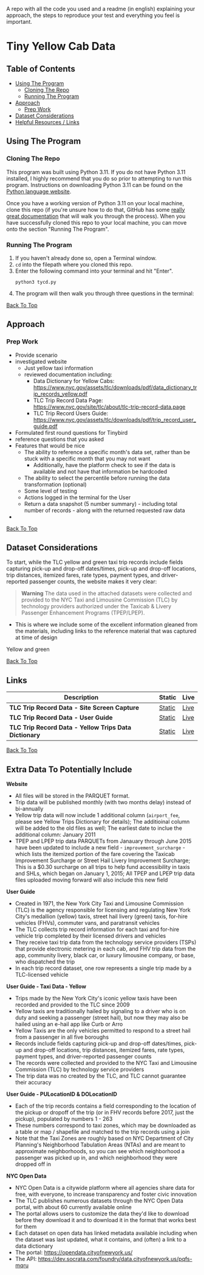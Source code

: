 A repo with all the code you used and a readme (in english) explaining your approach, the steps to reproduce your test and everything you feel is important.

# Tiny Yellow Cab Data

## Table of Contents

- [Using The Program](https://github.com/rscottlundgren/tiny-yellow-cabs#using-the-program)
  - [Cloning The Repo](https://github.com/rscottlundgren/tiny-yellow-cabs#cloning-the-repo)
  - [Running The Program](https://github.com/rscottlundgren/tiny-yellow-cabs#running-the-program)
- [Approach](https://github.com/rscottlundgren/tiny-yellow-cabs#approach)
  - [Prep Work](https://github.com/rscottlundgren/tiny-yellow-cabs#prep-work)
- [Dataset Considerations](https://github.com/rscottlundgren/tiny-yellow-cabs#dataset-considerations)
- [Helpful Resources / Links](https://github.com/rscottlundgren/tiny-yellow-cabs#links)

## Using The Program
### Cloning The Repo
This program was built using Python 3.11. If you do not have Python 3.11 installed, I highly recommend that you do so prior to attempting to run this program. Instructions on downloading Python 3.11 can be found on the [Python language website](https://www.python.org/downloads/).

Once you have a working version of Python 3.11 on your local machine, clone this repo (if you're unsure how to do that, GitHub has some [really great documentation](https://docs.github.com/en/repositories/creating-and-managing-repositories/cloning-a-repository) that will walk you through the process). When you have successfully cloned this repo to your local machine, you can move onto the section "Running The Program".

### Running The Program

1. If you haven't already done so, open a Terminal window.
2. `cd` into the filepath where you cloned this repo.
3. Enter the following command into your terminal and hit "Enter".
   ```
   python3 tycd.py
   ```
4. The program will then walk you through three questions in the terminal:

[Back To Top](https://github.com/rscottlundgren/tiny-yellow-cabs)

## Approach

### Prep Work



- Provide scenario
- investigated website
  - Just yellow taxi information
  - reviewed documentation including:
    - Data Dictionary for Yellow Cabs: https://www.nyc.gov/assets/tlc/downloads/pdf/data_dictionary_trip_records_yellow.pdf
    - TLC Trip Record Data Page: https://www.nyc.gov/site/tlc/about/tlc-trip-record-data.page
    - TLC Trip Record Users Guide: https://www.nyc.gov/assets/tlc/downloads/pdf/trip_record_user_guide.pdf
- Formulated first round questions for Tinybird
- reference questions that you asked
- Features that would be nice
  - The ability to reference a specific month's data set, rather than be stuck with a specific month that you may not want
    - Additionally, have the platform check to see if the data is available and not have that information be hardcoded
  - The ability to select the percentile before running the data transformation (optional)
  - Some level of testing
  - Actions logged in the terminal for the User
  - Return a data snapshot (5 number summary) - including total number of records - along with the returned requested raw data
- 

[Back To Top](https://github.com/rscottlundgren/tiny-yellow-cabs)

## Dataset Considerations

To start, while the TLC yellow and green taxi trip records include fields capturing pick-up and drop-off dates/times, pick-up and drop-off locations, trip distances, itemized fares, rate types, payment types, and driver-reported passenger counts, the website makes it very clear:

> **Warning**
> The data used in the attached datasets were collected and provided to the NYC Taxi and Limousine Commission (TLC) by technology providers authorized under the Taxicab & Livery Passenger Enhancement Programs (TPEP/LPEP).



- This is where we include some of the excellent information gleaned from the materials, including links to the reference material that was captured at time of design

Yellow and green 

[Back To Top](https://github.com/rscottlundgren/tiny-yellow-cabs)

## Links

| Description | Static | Live |
| --- | ------ | ---- |
| **TLC Trip Record Data - Site Screen Capture** | [Static](./docs/refs/www.nyc.gov_site_tlc_about_tlc-trip-record-data.page.png) | [Live](https://www.nyc.gov/site/tlc/about/tlc-trip-record-data.page) |
| **TLC Trip Record Data - User Guide** | [Static](./docs/refs/trip_record_user_guide.pdf) | [Live](https://www.nyc.gov/assets/tlc/downloads/pdf/trip_record_user_guide.pdf) |
| **TLC Trip Record Data - Yellow Trips Data Dictionary** | [Static](./docs/yellowTaxiDataDictionary.md) | [Live](https://www.nyc.gov/assets/tlc/downloads/pdf/data_dictionary_trip_records_yellow.pdf) |

[Back To Top](https://github.com/rscottlundgren/tiny-yellow-cabs)

## Extra Data To Potentially Include

**Website**
- All files will be stored in the PARQUET format.
- Trip data will be published monthly (with two months delay) instead of bi-annually
- Yellow trip data will now include 1 additional column (`airport_fee`, please see Yellow Trips Dictionary for details); The additioinal column will be added to the old files as well; The earliest date to inclue the additional column: January 2011
- TPEP and LPEP trip data PARQUETs from Janauary through June 2015 have been updated to include a new field - `improvement_surcharge` - which lists the itemized portion of the fare covering the Taxicab Improvement Surcharge or Street Hail Livery Improvement Surcharge; This is a $0.30 surcharge on all trips to help fund accessibility in taxis and SHLs, which began on January 1, 2015; All TPEP and LPEP trip data files uploaded moving forward will also include this new field

**User Guide**
- Created in 1971, the New York City Taxi and Limousine Commission (TLC) is the agency responsible for licensing and regulating New York City's medallion (yellow) taxis, street hail livery (green) taxis, for-hire vehicles (FHVs), commuter vans, and paratransit vehicles
- The TLC collects trip record information for each taxi and for-hire vehicle trip completed by their licensed drivers and vehicles
- They receive taxi trip data from the technology service providers (TSPs) that provide electronic metering in each cab, and FHV trip data from the app, community livery, black car, or luxury limousine company, or base, who dispatched the trip
- In each trip record dataset, one row represents a single trip made by a TLC-licensed vehicle

**User Guide - Taxi Data - Yellow**
- Trips made by the New York City's iconic yellow taxis have been recorded and provided to the TLC since 2009
- Yellow taxis are traditionally hailed by signaling to a driver who is on duty and seeking a passenger (street hail), but now they may also be hailed using an e-hail app like Curb or Arro
- Yellow Taxis are the only vehicles permitted to respond to a street hail from a passenger in all five boroughs
- Records include fields capturing pick-up and drop-off dates/times, pick-up and drop-off locations, trip distances, itemized fares, rate types, payment types, and driver-reported passenger counts
- The records were collected and provided to the NYC Taxi and Limousine Commission (TLC) by technology service providers
- The trip data was no created by the TLC, and TLC cannot guarantee their accuracy

**User Guide - PULocationID & DOLocationID**
- Each of the trip records contains a field corresponding to the location of the pickup or dropoff of the trip (or in FHV records before 2017, just the pickup), populated by numbers 1 - 263
- These numbers correspond to taxi zones, which may be downloaded as a table or map / shapefile and matched to the trip records using a join
- Note that the Taxi Zones are roughly based on NYC Department of City Planning's Neighborhood Tabulation Areas (NTAs) and are meant to approximate neighborhoods, so you can see which neighborhood a passenger was picked up in, and which neighborhood they were dropped off in

**NYC Open Data**
- NYC Open Data is a citywide platform where all agencies share data for free, with everyone, to increase transparency and foster civic innovation
- The TLC publishes numerous datasets through the NYC Open Data portal, with about 60 currently available online
- The portal allows users to customize the data they'd like to download before they download it and to download it in the format that works best for them
- Each dataset on open data has linked metadata available including when the dataset was last updated, what it contains, and (often) a link to a data dictionary
- The portal: https://opendata.cityofnewyork.us/
- The API: https://dev.socrata.com/foundry/data.cityofnewyork.us/pqfs-mqru
